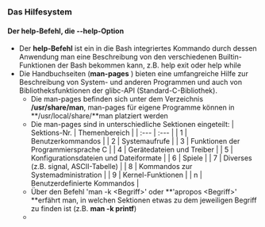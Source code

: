 ### Das Hilfesystem

#### Der help-Befehl, die --help-Option

* Der **help-Befehl** ist ein in die Bash integriertes Kommando durch dessen Anwendung man eine Beschreibung von den verschiedenen Builtin-Funktionen der Bash bekommen kann, z.B. help exit oder help while
* Die Handbuchseiten \(**man-pages** \) bieten eine umfangreiche Hilfe zur Beschreibung von System- und anderen Programmen und auch von Bibliotheksfunktionen der glibc-API \(Standard-C-Bibliothek\).
  * Die man-pages befinden sich unter dem Verzeichnis **/usr/share/man**, man-pages für eigene Programme können in **/usr/local/share/**man platziert werden
  * Die man-pages sind in unterschiedliche Sektionen eingeteilt:
    | Sektions-Nr. | Themenbereich |
    | :--- | :--- |
    | 1 | Benutzerkommandos |
    | 2 | Systemaufrufe |
    | 3 | Funktionen der Programmiersprache C |
    | 4 | Gerätedateien und Treiber |
    | 5 | Konfigurationsdateien und Dateiformate |
    | 6 | Spiele |
    | 7 | Diverses \(z.B. signal, ASCII-Tabelle\) |
    | 8 | Kommandos zur Systemadministration |
    | 9 | Kernel-Funktionen |
    | n | Benutzerdefinierte Kommandos |
  * Über den Befehl 'man -k &lt;Begriff&gt;' oder **'apropos &lt;Begriff&gt;' **erfährt man, in welchen Sektionen etwas zu dem jeweiligen Begriff zu finden ist \(z.B. **man -k printf**\)
  * 



